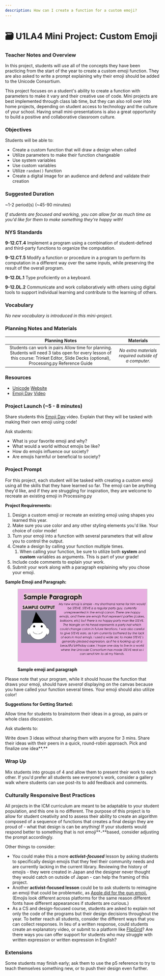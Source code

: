 ```yaml
---
description: How can I create a function for a custom emoji?
---
```


# 🗃 U1LA4 Mini Project: Custom Emoji

### Teacher Notes and Overview

In this project, students will use all of the concepts they have been practicing from the start of the year to create a custom emoji function. They are also asked to write a prompt explaining why their emoji should be added to the Unicode Consortium.

This project focuses on a student's ability to create a function with parameters to make it vary and their creative use of code. Mini projects are best implemented through class lab time, but they can also roll over into home projects, depending on student access to technology and the culture of your school. Having small mini-presentations is also a great opportunity to build a positive and collaborative classroom culture.

### Objectives

Students will be able to:

* Create a custom function that will draw a design when called
* Utilize parameters to make their function changeable
* Use system variables
* Use custom variables
* Utilize `random()` function
* Create a digital image for an audience and defend and validate their creation

### Suggested Duration

\~1-2 period(s) (\~45-90 minutes)

_If students are focused and working, you can allow for as much time as you'd like for them to make something they're happy with!_

### NYS Standards

**9-12.CT.4** Implement a program using a combination of student-defined and third-party functions to organize the computation.

**9-12.CT.5** Modify a function or procedure in a program to perform its computation in a different way over the same inputs, while preserving the result of the overall program.

**9-12.DL.1** Type proficiently on a keyboard.

**9-12.DL.2** Communicate and work collaboratively with others using digital tools to support individual learning and contribute to the learning of others.

### Vocabulary

_No new vocabulary is introduced in this mini-project._

### Planning Notes and Materials

|                                                                                       Planning Notes                                                                                      |                       Materials                      |
| :---------------------------------------------------------------------------------------------------------------------------------------------------------------------------------------: | :--------------------------------------------------: |
| Students can work in pairs Allow time for planning. Students will need 3 tabs open for every lesson of this course: Trinket Editor, Slide Decks (optional), Processing.py Reference Guide | _No extra materials required outside of a computer._ |

### Resources

* [Unicode](http://unicode.org/consortium/consort.html) [Website](http://unicode.org/consortium/consort.html)
* [Emoji Day](https://youtu.be/AT6o\_ThXq7g) [Video](https://youtu.be/AT6o\_ThXq7g)

### Project Launch (\~5 - 8 minutes)

Share students this [Emoji Day](https://www.youtube.com/watch?v=AT6o\_ThXq7g\&feature=youtu.be) video. Explain that they will be tasked with making their own emoji using code!

Ask students:

* What is your favorite emoji and why?
* What would a world without emojis be like?
* How do emojis influence our society?
* Are emojis harmful or beneficial to society?

### Project Prompt

For this project, each student will be tasked with creating a custom emoji using all the skills that they have learned so far. The emoji can be anything they'd like, and if they are struggling for inspiration, they are welcome to recreate an existing emoji in Processing.py

**Project Requirements:**

1. Design a custom emoji or recreate an existing emoji using shapes you learned this year.
2. Make sure you use color and any other styling elements you'd like. Your choice of color mode!
3. Turn your emoji into a function with several parameters that will allow you to control the output.
4. Create a design by calling your function multiple times.
   1. When calling your function, be sure to utilize both **system** and **custom** variables as arguments. This is part of your grade!
5. Include code comments to explain your work.
6. Submit your work along with a paragraph explaining why you chose your emoji.

**Sample Emoji and Paragraph:**

<figure><img src="../.gitbook/assets/image (6).png" alt=""><figcaption><p><strong>Sample emoji and paragraph</strong></p></figcaption></figure>

Please note that your program, while it should house the function that draws your emoji, should have _several_ displaying on the canvas because you have called your function several times. Your emoji should also utilize color!

**Suggestions for Getting Started:**

Allow time for students to brainstorm their ideas in a group, as pairs or whole class discussion.

Ask students to:

Write down 3 ideas without sharing them with anyone for 3 mins. Share their ideas with their peers in a quick, round-robin approach. Pick and finalize one idea**.**

### **Wrap Up**

Mix students into groups of 4 and allow them to present their work to each other. If you'd prefer all students see everyone's work, consider a gallery walk where students can use post-its to add feedback and comments.

### **Culturally Responsive Best Practices**

All projects in the ICM curriculum are meant to be adaptable to your student population, and this one is no different. The purpose of this project is to allow for student creativity and to assess their ability to create an algorithm composed of a sequence of functions that creates a final design they are proud of - what that design is can be anything! If your students would respond better to something that is not emoji**-**based, consider adjusting the prompt accordingly.

Other things to consider:&#x20;

* You could make this a more _**activist-focused**_ lesson by asking students to specifically design emojis that they feel their community needs and are currently lacking in the current library. Reviewing the history of emojis - they were created in Japan and the designer never thought they would catch on outside of Japan - can help the framing of this project.&#x20;
* Another **activist-focused lesson** could be to ask students to reimagine an emoji that could be problematic, as [Apple did for the gun emoji.](https://www.inverse.com/article/44132-google-gun-emoji-goes-water-gun) (Emojis look different across platforms for the same reason different fonts have different appearances if students are curious.)&#x20;
* As a CS and design-focused course, students are asked to explain not only the code of the programs but their design decisions throughout the year. To better reach all students, consider the different ways that you can collect responses. In lieu of a written response, could students create an explanatory video, or submit to a platform like [FlipGrid](https://info.flipgrid.com/)? Are there ways you can offer support for students who may struggle with written expression or written expression in English?

### **Extensions**

Some students may finish early; ask them to use the p5 reference to try to teach themselves something new, or to push their design even further.
